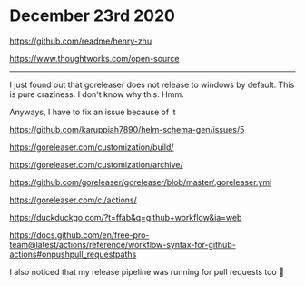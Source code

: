 # December 23rd 2020

https://github.com/readme/henry-zhu

https://www.thoughtworks.com/open-source

---

I just found out that goreleaser does not release to windows by default. This
is pure craziness. I don't know why this. Hmm.

Anyways, I have to fix an issue because of it

https://github.com/karuppiah7890/helm-schema-gen/issues/5

https://goreleaser.com/customization/build/

https://goreleaser.com/customization/archive/

https://github.com/goreleaser/goreleaser/blob/master/.goreleaser.yml

https://goreleaser.com/ci/actions/

https://duckduckgo.com/?t=ffab&q=github+workflow&ia=web

https://docs.github.com/en/free-pro-team@latest/actions/reference/workflow-syntax-for-github-actions#onpushpull_requestpaths

I also noticed that my release pipeline was running for pull requests too 🤦

